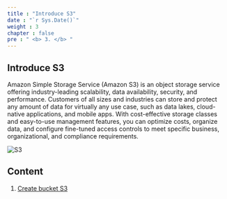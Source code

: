 ```yaml
---
title : "Introduce S3"
date : "`r Sys.Date()`"
weight : 3
chapter : false
pre : " <b> 3. </b> "
---
```


## Introduce S3

Amazon Simple Storage Service (Amazon S3) is an object storage service offering industry-leading scalability, data availability, security, and performance. Customers of all sizes and industries can store and protect any amount of data for virtually any use case, such as data lakes, cloud-native applications, and mobile apps. With cost-effective storage classes and easy-to-use management features, you can optimize costs, organize data, and configure fine-tuned access controls to meet specific business, organizational, and compliance requirements.

![S3](/images/3-S3/S3.png?featherlight=false&width=90pc)

## Content

1. [Create bucket S3](3.1-createvpc)
